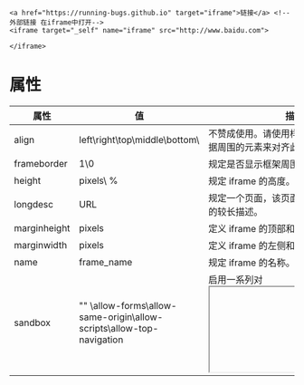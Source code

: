 ```
<a href="https://running-bugs.github.io" target="iframe">链接</a> <!--外部链接 在iframe中打开-->
<iframe target="_self" name="iframe" src="http://www.baidu.com">

</iframe>
```

# 属性
属性|值|描述
--|--|--
align  |left\right\top\middle\bottom\ |不赞成使用。请使用样式代替。规定如何根据周围的元素来对齐此框架。
frameborder   |1\0 |规定是否显示框架周围的边框。
height 	 | pixels\ %  |规定 iframe 的高度。
longdesc 	|URL |	规定一个页面，该页面包含了有关 iframe 的较长描述。
marginheight 	|pixels |	定义 iframe 的顶部和底部的边距。
marginwidth |	pixels 	|定义 iframe 的左侧和右侧的边距。
name |	frame_name |	规定 iframe 的名称。
sandbox  | "" \allow-forms\allow-same-origin\allow-scripts\allow-top-navigation | 启用一系列对 <iframe> 中内容的额外限制。
scrolling |  yes\no\auto | 规定是否在 iframe 中显示滚动条。
seamless |	seamless |	规定 <iframe> 看上去像是包含文档的一部分。
src |	URL 	|规定在 iframe 中显示的文档的 URL。
srcdoc 	|HTML_code |	规定在 <iframe> 中显示的页面的 HTML 内容。
width|  pixels\%  |定义 iframe 的宽度。

# 全局属性
- HTML5 中添加的属性。

属性 |描述
--|--|
accesskey 	|规定激活元素的快捷键。
class |	规定元素的一个或多个类名（引用样式表中的类）。
contenteditable 	|规定元素内容是否可编辑。
contextmenu 	|规定元素的上下文菜单。上下文菜单在用户点击元素时显示。
data-* 	|用于存储页面或应用程序的私有定制数据。
dir |	规定元素中内容的文本方向。
draggable |	规定元素是否可拖动。
dropzone |	规定在拖动被拖动数据时是否进行复制、移动或链接。
hidden 	|规定元素仍未或不再相关。
id 	|规定元素的唯一 id。
lang 	|规定元素内容的语言。
spellcheck 	|规定是否对元素进行拼写和语法检查。
style |	规定元素的行内 CSS 样式。
tabindex 	|规定元素的 tab 键次序。
title 	|规定有关元素的额外信息。
translate 	|规定是否应该翻译元素内容。
